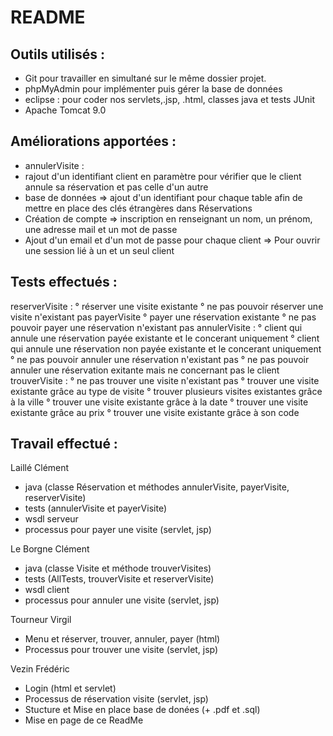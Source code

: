 # README

Outils utilisés : 
-
- Git pour travailler en simultané sur le même dossier projet.
- phpMyAdmin pour implémenter puis gérer la base de données
- eclipse : pour coder nos servlets,.jsp, .html, classes java et tests JUnit
- Apache Tomcat 9.0


Améliorations apportées :
-
- annulerVisite :
- rajout d'un identifiant client en paramètre pour vérifier que le client annule sa réservation et pas celle d'un autre
- base de données => ajout d'un identifiant pour chaque table afin de mettre en place des clés étrangères dans Réservations
- Création de compte => inscription en renseignant un nom, un prénom, une adresse mail et un mot de passe
- Ajout d'un email et d'un mot de passe pour chaque client => Pour ouvrir une session lié à un et un seul client


Tests effectués :
-
  reserverVisite :
    ° réserver une visite existante
    ° ne pas pouvoir réserver une visite n'existant pas
  payerVisite
    ° payer une réservation existante
    ° ne pas pouvoir payer une réservation n'existant pas
  annulerVisite :
    ° client qui annule une réservation payée existante et le concerant uniquement
    ° client qui annule une réservation non payée existante et le concerant uniquement
    ° ne pas pouvoir annuler une réservation n'existant pas
    ° ne pas pouvoir annuler une réservation exitante mais ne concernant pas le client
  trouverVisite :
    ° ne pas trouver une visite n'existant pas
    ° trouver une visite existante grâce au type de visite
    ° trouver plusieurs visites existantes grâce à la ville
    ° trouver une visite existante grâce à la date
    ° trouver une visite existante grâce au prix
    ° trouver une visite existante grâce à son code


Travail effectué :
- 

Laillé Clément
  - java (classe Réservation et méthodes annulerVisite, payerVisite, reserverVisite)
  - tests (annulerVisite et payerVisite)
  - wsdl serveur
  - processus pour payer une visite (servlet, jsp)

Le Borgne Clément
  - java (classe Visite et méthode trouverVisites)
  - tests (AllTests, trouverVisite et reserverVisite)
  - wsdl client
  - processus pour annuler une visite (servlet, jsp)
  
Tourneur Virgil
  - Menu et réserver, trouver, annuler, payer (html)
  - Processus pour trouver une visite (servlet, jsp)

Vezin Frédéric
  - Login (html et servlet) 
  - Processus de réservation visite (servlet, jsp)
  - Stucture et Mise en place base de donées (+ .pdf et .sql)
  - Mise en page de ce ReadMe

